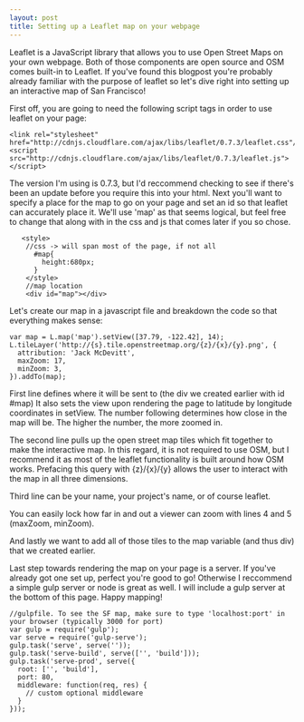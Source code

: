 ```yaml
---
layout: post
title: Setting up a Leaflet map on your webpage
---
```


  Leaflet is a JavaScript library that allows you to use Open Street Maps on your own webpage.
Both of those components are open source and OSM comes built-in to Leaflet. If you've found this 
blogpost you're probably already familiar with the purpose of leaflet so let's dive right into setting 
up an interactive map of San Francisco!

  First off, you are going to need the following script tags in order to use leaflet on your page:

    <link rel="stylesheet" href="http://cdnjs.cloudflare.com/ajax/libs/leaflet/0.7.3/leaflet.css"/>
    <script src="http://cdnjs.cloudflare.com/ajax/libs/leaflet/0.7.3/leaflet.js"></script>

  The version I'm using is 0.7.3, but I'd reccommend checking to see if there's been an update before 
you require this into your html. Next you'll want to specify a place for the map to go on your page and
set an id so that leaflet can accurately place it. We'll use 'map' as that seems logical, but feel free to
change that along with in the css and js that comes later if you so chose.

       <style>
        //css -> will span most of the page, if not all
          #map{
            height:680px;
          }
        </style>
        //map location
        <div id="map"></div>

  Let's create our map in a javascript file and breakdown the code so that everything makes sense:

    var map = L.map('map').setView([37.79, -122.42], 14);
    L.tileLayer('http://{s}.tile.openstreetmap.org/{z}/{x}/{y}.png', {
      attribution: 'Jack McDevitt',
      maxZoom: 17,
      minZoom: 3,
    }).addTo(map);
 
  First line defines where it will be sent to (the div we created earlier with id #map)
It also sets the view upon rendering the page to latitude by longitude coordinates in setView.
The number following determines how close in the map will be. The higher the number, the more zoomed in. 

  The second line pulls up the open street map tiles which fit together to make the interactive map. In
this regard, it is not required to use OSM, but I recommend it as most of the leaflet functionality is 
built around how OSM works. Prefacing this query with {z}/{x}/{y} allows the user to interact with the map
in all three dimensions.

  Third line can be your name, your project's name, or of course leaflet.

  You can easily lock how far in and out a viewer can zoom with lines 4 and 5 (maxZoom, minZoom).

  And lastly we want to add all of those tiles to the map variable (and thus div) that we created earlier.

  Last step towards rendering the map on your page is a server. If you've already got one set up, perfect
you're good to go! Otherwise I reccommend a simple gulp server or node is great as well. I will include a
gulp server at the bottom of this page. Happy mapping! 

    //gulpfile. To see the SF map, make sure to type 'localhost:port' in your browser (typically 3000 for port)
    var gulp = require('gulp');
    var serve = require('gulp-serve');
    gulp.task('serve', serve(''));
    gulp.task('serve-build', serve(['', 'build']));
    gulp.task('serve-prod', serve({
      root: ['', 'build'],
      port: 80,
      middleware: function(req, res) {
        // custom optional middleware 
      }
    }));
